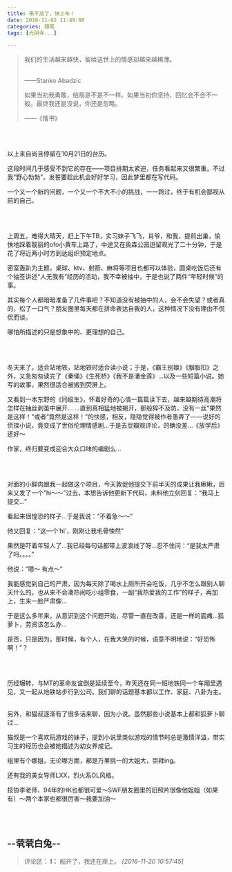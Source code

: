 ```yaml
---
title: 来不及了，快上车！
date: 2016-11-02 11:49:06
categories: 随笔
tags: [光阴寺...]

---
```

> 我们的生活越来越快，留给这世上的情感却越来越稀薄。<br /><br />
> 
> ——Stanko Abadzic
> 
> 如果当初我勇敢，结局是不是不一样。如果当初你坚持，回忆会不会不一般。最终我还是没说，你还是忽略。
> 
> ——《情书》

<br /><br />

以上来自尚且停留在10月21日的台历。

这段时间几乎感受不到它的存在——项目排期太紧迫，任务看起来又很繁重。不过我“野心勃勃”，发誓要趁此机会好好学习，因此梦里都在写代码。

一个又一个新的问题，一个又一个不大不小的挑战，一一跨过，终于有机会鄙视从前的自己。

<br /><br />

上周五，难得大晴天，赶上下午TB，实习妹子飞飞，肖爷，和我，提前出巢，愉快地踩着靓丽的ofo小黄车上路了，中途又在奥森公园逗留观光了二十分钟，于是花了将近两小时方到达组织预定地点。

密室轰趴为主题，桌球、ktv、射箭、麻将等项目也都可以体验，圆桌吃饭后还有个抽签讲述“人无我有”经历的活动，我不幸被抽中，于是也说了两件“年轻时候”的事。

其实每个人都暗暗准备了几件事吧？不知道没有被抽中的人，会不会失望？或者真的，松了一口气？朋友圈里每天都在拼命表达自我的人，这种情况下没有理由不侃侃而谈。

哪怕所描述的只是想象中的、更理想的自己。

<br /><br />

冬天来了，适合站地铁，站地铁时适合读小说；于是，《霸王别姬》《胭脂扣》之外，又急匆匆读完了《秦俑》《生死桥》《我不是潘金莲》...以及一些短篇小说。她写的故事，果然很适合被搬到荧屏上。

又看到一本东野的《同级生》，怀着好奇的心情一篇篇读下去，越来越期待高潮将怎样在抽丝剥茧中展开... ...直到真相猛地被揭开，那般猝不及防，没有一丝“果然是这样！”或者“竟然是这样！”的快感，相反，隐隐觉得被作者愚弄了——说好的侦探小说，竟变成了世俗伦理情感剧...于是去豆瓣观评论，的确没差...《放学后》还好～

作家，终归要变成迎合大众口味的编剧么...

<br /><br />

对面的小鲜肉跟我一起做这个项目，今天敦促他提交下前半天的成果让我瞅瞅，后来又发了一个“hi～～”过去，本想告诉他更新下代码，未料他立刻回复：“我马上提交…”

看起来很惶恐的样子...于是我说：“不着急～～”

他又回复：“这一个‘hi’，刚刚让我毛骨悚然”

果然是吓着年轻人了...我已经每句话都带上波浪线了呀...忍不住问：“是我太严肃了吗。。。。”

他说：“嗯～ 有点～”

我能感觉到自己的严肃，因为每天除了喝水上厕所开会吃饭，几乎不怎么跟别人聊天什么的，也从来不会凑热闹吃小组零食，一副“我热爱我的工作”的样子，再加上，生来一脸严肃像...

于是这么多年来，从意识到这个问题开始，尽管一直在改善，还是一样的面瘫...狐萝卜，劳资该怎么办...

是否，只是因为，那时候，有个人，在我大笑的时候，语意不明地说：“好恐怖啊！”？

<br /><br />

历经辗转，与MT的革命友谊倒是延续至今，昨天还在同一班地铁同一个车厢里遇见，又一起从地铁站步行到公司。我们聊的话题基本都以工作、家庭、八卦为主。<br /><br />

另外，和猫叔逐渐有了很多话来聊，因为小说。虽然那些小说基本上都和狐萝卜聊过...

猫叔是一个喜欢玩游戏的妹子，提到小说里类似游戏的情节时总是激情洋溢，带实习生的经历也会被她描述为幼女养成记。

组里有个娜姐，无论哪方面，都是万里挑一的大姐大，崇拜ing。

还有我的美女导师LXX，烈火系OL风格。

技协李老师、94年的HK也都很可爱～SWF朋友圈里的旧照片很像他姐姐（如果有）～两个本家也都很厉害～我要加油～

<br /><br />

--茕茕白兔--
---
>评论区：
>**I：** 船开了，我还在岸上。  *[2016-11-20 10:57:45]*
>
